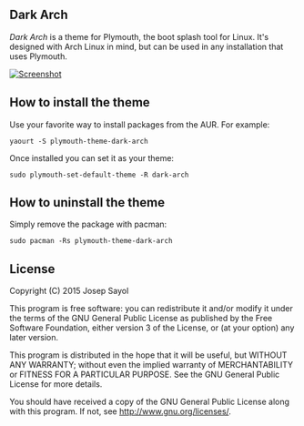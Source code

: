 ## Dark Arch

*Dark Arch* is a theme for Plymouth, the boot splash tool for Linux. It's designed with Arch Linux in mind, but can be used in any installation that uses Plymouth.

[![Screenshot](https://jsayol.github.io/plymouth-theme-dark-arch/img/screenshot_small.png)](https://jsayol.github.io/plymouth-theme-dark-arch/img/screenshot.png)

## How to install the theme
Use your favorite way to install packages from the AUR. For example:

    yaourt -S plymouth-theme-dark-arch

Once installed you can set it as your theme:

    sudo plymouth-set-default-theme -R dark-arch

## How to uninstall the theme
Simply remove the package with pacman:

    sudo pacman -Rs plymouth-theme-dark-arch

## License

Copyright (C) 2015  Josep Sayol

This program is free software: you can redistribute it and/or modify
it under the terms of the GNU General Public License as published by
the Free Software Foundation, either version 3 of the License, or
(at your option) any later version.

This program is distributed in the hope that it will be useful,
but WITHOUT ANY WARRANTY; without even the implied warranty of
MERCHANTABILITY or FITNESS FOR A PARTICULAR PURPOSE.  See the
GNU General Public License for more details.

You should have received a copy of the GNU General Public License
along with this program.  If not, see <http://www.gnu.org/licenses/>.
